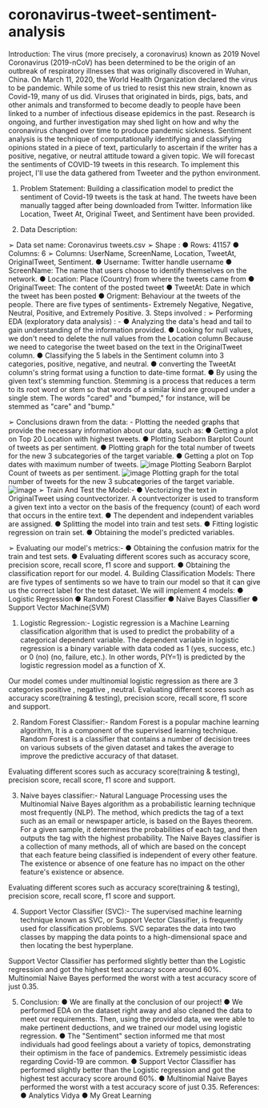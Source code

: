 # coronavirus-tweet-sentiment-analysis
Introduction:
The virus (more precisely, a coronavirus) known as 2019 Novel Coronavirus (2019-nCoV) has been determined to be the origin of an outbreak of respiratory illnesses that was originally discovered in Wuhan, China. On March 11, 2020, the World Health Organization declared the virus to be pandemic. While some of us tried to resist this new strain, known as Covid-19, many of us did.
Viruses that originated in birds, pigs, bats, and other animals and transformed to become deadly to people have been linked to a number of infectious disease epidemics in the past. Research is ongoing, and further investigation may shed light on how and why the coronavirus changed over time to produce pandemic sickness.
Sentiment analysis is the technique of computationally identifying and classifying opinions stated in a piece of text, particularly to ascertain if the writer has a positive, negative, or neutral attitude toward a given topic. We will forecast the sentiments of COVID-19 tweets in this research. To implement this project, I'll use the data gathered from Tweeter and the python environment.

1.	Problem Statement:
Building a classification model to predict the sentiment of Covid-19 tweets is the task at hand. The tweets have been manually tagged after being downloaded from Twitter. Information like Location, Tweet At, Original Tweet, and Sentiment have been provided.



2.	Data Description:

➢	Data set name: Coronavirus tweets.csv 
➢	Shape : 
●	Rows: 41157
●	Columns: 6 
➢	Columns: UserName, ScreenName, Location, TweetAt, OriginalTweet, Sentiment.
●	Username: Twitter handle username 
●	ScreenName: The name that users choose to identify themselves on the network. 
●	Location: Place (Country) from where the tweets came from
●	OriginalTweet: The content of the posted tweet
●	TweetAt: Date in which the tweet has been posted 
●	Origment: Behaviour at the tweets of the people. There are five types of sentiments- Extremely Negative, Negative, Neutral, Positive, and Extremely Positive.
3.	Steps involved :
➢	Performing EDA (exploratory data analysis) : -
●	Analyzing the data's head and tail to gain understanding of the information provided.
●	Looking for null values, we don't need to delete the null values from the Location column Because we need to categorise the tweet based on the text in the OriginalTweet column.
●	Classifying the 5 labels in the Sentiment column into 3 categories, positive, negative, and neutral.
●	converting the TweetAt column's string format using a function to date-time format.
●	By using the given text's stemming function. Stemming is a process that reduces a term to its root word or stem so that words of a similar kind are grouped under a single stem. The words "cared" and "bumped," for instance, will be stemmed as "care" and "bump."

➢	Conclusions drawn from the data: -
Plotting the needed graphs that provide the necessary information about our data, such as:
●	Getting a plot on Top 20 Location with highest tweets.
●	Plotting Seaborn Barplot Count of tweets as per sentiment.
●	Plotting graph for the total number of tweets for the new 3 subcategories of the target variable.
●	Getting a plot on Top dates with maximum number of tweets.
 ![image](https://user-images.githubusercontent.com/106916980/211207609-4c68896e-bb33-4f97-8c59-4cb686b69ead.png)
Plotting Seaborn Barplot Count of tweets as per sentiment.
![image](https://user-images.githubusercontent.com/106916980/211207634-2c357eeb-ea9a-4fad-95af-58eb471adb01.png)
Plotting graph for the total number of tweets for the new 3 subcategories of the target variable.
![image](https://user-images.githubusercontent.com/106916980/211207673-b527dec8-01e0-4d50-8dae-1b8f1a2a4188.png)
➢	Train And Test the Model:-
●	Vectorizing the text in OriginalTweet using countvectorizer. A countvectorizer is used to transform a given text into a vector on the basis of the frequency (count) of each word that occurs in the entire text.
●	The dependent and independent variables are assigned.
●	Splitting the model into train and test sets.
●	Fitting logistic regression on train set.
●	Obtaining the model's predicted variables.

➢	Evaluating our model's metrics:-
●	Obtaining the confusion matrix for the train and test sets.
●	Evaluating different scores such as accuracy score, precision score,
recall score, f1 score and support.
●	Obtaining the classification report for our model.
4.	Building Classification Models: 
There are five types of sentiments so we have to train our model so that it can give us the correct label for the test dataset.
We will implement 4 models:
●	Logistic Regression
●	Random Forest Classifier
●	Naive Bayes Classifier
●	Support Vector Machine(SVM)

1.	Logistic Regression:-
Logistic regression is a Machine Learning classification algorithm that is used to
predict the probability of a categorical dependent variable. The dependent variable in logistic regression is a binary variable with data coded as 1 (yes, success, etc.) or 0 (no) (no, failure, etc.). In other words, P(Y=1) is predicted by the logistic regression model as a function of X.

 

Our model comes under multinomial logistic regression as there are 3 categories positive , negative , neutral.
Evaluating different scores such as accuracy score(training & testing), precision score, recall score, f1 score and support.

2.	Random Forest Classifier:-
Random Forest is a popular machine learning algorithm, It is a component of the supervised learning technique. Random Forest is a classifier that contains a number of decision trees on various subsets of the given dataset and takes the average to improve the predictive accuracy of that dataset.

 

Evaluating different scores such as accuracy score(training & testing), precision score, recall score, f1 score and support.



3.	Naive bayes classifier:-
Natural Language Processing uses the Multinomial Naive Bayes algorithm as a probabilistic learning technique most frequently (NLP). The method, which predicts the tag of a text such as an email or newspaper article, is based on the Bayes theorem. For a given sample, it determines the probabilities of each tag, and then outputs the tag with the highest probability.
The Naive Bayes classifier is a collection of many methods, all of which are based on the concept that each feature being classified is independent of every other feature. The existence or absence of one feature has no impact on the other feature's existence or absence.


 
Evaluating different scores such as accuracy score(training & testing), precision score, recall score, f1 score and support.

4.	Support Vector Classifier (SVC):-
The supervised machine learning technique known as SVC, or Support Vector Classifier, is frequently used for classification problems. SVC separates the data into two classes by mapping the data points to a high-dimensional space and then locating the best hyperplane.

 
Support Vector Classifier has performed slightly better than the Logistic regression and got the highest test accuracy score around 60%.
Multinomial Naive Bayes performed the worst with a test accuracy score of just 0.35.

5.	Conclusion: 
●	We are finally at the conclusion of our project!
●	We performed EDA on the dataset right away and also cleaned the data to meet our requirements. Then, using the provided data, we were able to make pertinent deductions, and we trained our model using logistic regression.
●	The "Sentiment" section informed me that most individuals had good feelings about a variety of topics, demonstrating their optimism in the face of pandemics. Extremely pessimistic ideas regarding Covid-19 are common.
●	Support Vector Classifier has performed slightly better than the Logistic regression and got the highest test accuracy score around 60%.
●	Multinomial Naive Bayes performed the worst with a test accuracy score of just 0.35. 
References: 
●	Analytics Vidya
●	My Great Learning





